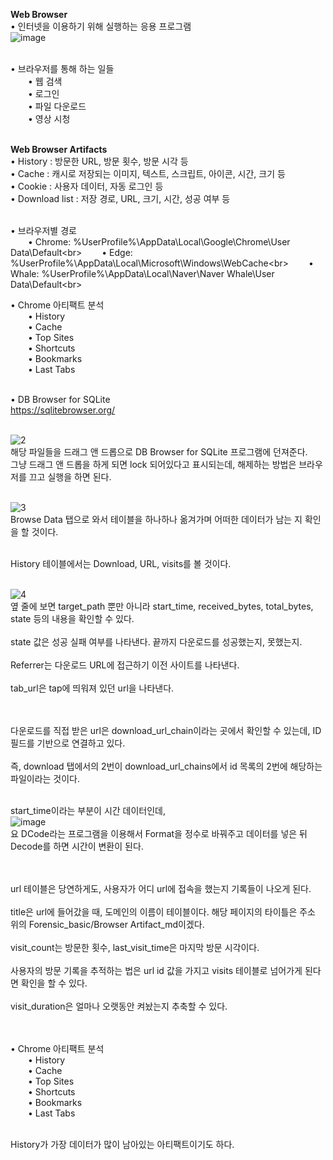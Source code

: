 **Web Browser**<br>
• 인터넷을 이용하기 위해 실행하는 응용 프로그램<br>
![image](https://github.com/user-attachments/assets/74917706-5915-4c50-b46b-f6594e52dfcb)<br><br>

• 브라우저를 통해 하는 일들<br>
  • 웹 검색<br>
  • 로그인<br>
  • 파일 다운로드<br>
  • 영상 시청<br><br>

**Web Browser Artifacts**<br>
• History : 방문한 URL, 방문 횟수, 방문 시각 등<br>
• Cache : 캐시로 저장되는 이미지, 텍스트, 스크립트, 아이콘, 시간, 크기 등<br>
• Cookie : 사용자 데이터, 자동 로그인 등<br>
• Download list : 저장 경로, URL, 크기, 시간, 성공 여부 등<br><br>

• 브라우저별 경로<br>
  • Chrome: %UserProfile%\AppData\Local\Google\Chrome\User Data\Default\<br>
  • Edge: %UserProfile%\AppData\Local\Microsoft\Windows\WebCache\<br>
  • Whale: %UserProfile%\AppData\Local\Naver\Naver Whale\User Data\Default\<br><br>

• Chrome 아티팩트 분석<br>
  • History<br>
  • Cache<br>
  • Top Sites<br>
  • Shortcuts<br>
  • Bookmarks<br>
  • Last Tabs<br><br>

• DB Browser for SQLite<br>
https://sqlitebrowser.org/<br><br>

![2](https://github.com/user-attachments/assets/a345d74b-a78a-44e5-91cb-6ed198b7046e)<br>
해당 파일들을 드래그 앤 드롭으로 DB Browser for SQLite 프로그램에 던져준다.<br>
그냥 드래그 앤 드롭을 하게 되면 lock 되어있다고 표시되는데, 해제하는 방법은 브라우저를 끄고 실행을 하면 된다.<br><br>

![3](https://github.com/user-attachments/assets/e24089e5-2e0b-42f2-a787-3a1fd5a6a997)<br>
Browse Data 탭으로 와서 테이블을 하나하나 옮겨가며 어떠한 데이터가 남는 지 확인을 할 것이다.<br><br>

History 테이블에서는 Download, URL, visits를 볼 것이다.<br><br>

![4](https://github.com/user-attachments/assets/c73222ec-4326-424a-8729-76353148cc2a)<br>
옆 줄에 보면 target_path 뿐만 아니라 start_time, received_bytes, total_bytes, state 등의 내용을 확인할 수 있다.<br><br>
state 값은 성공 실패 여부를 나타낸다. 끝까지 다운로드를 성공했는지, 못했는지.<br><br>
Referrer는 다운로드 URL에 접근하기 이전 사이트를 나타낸다.<br><br>
tab_url은 tap에 띄워져 있던 url을 나타낸다.<br><br><br>

다운로드를 직접 받은 url은 download_url_chain이라는 곳에서 확인할 수 있는데, ID 필드를 기반으로 연결하고 있다.<br><br>
즉, download 탭에서의 2번이 download_url_chains에서 id 목록의 2번에 해당하는 파일이라는 것이다.<br><br>

start_time이라는 부분이 시간 데이터인데,<br>
![image](https://github.com/user-attachments/assets/03516db2-fe08-4b06-baf3-072e33b40f3b)<br>
요 DCode라는 프로그램을 이용해서 Format을 정수로 바꿔주고 데이터를 넣은 뒤 Decode를 하면 시간이 변환이 된다.<br><br><br>

url 테이블은 당연하게도, 사용자가 어디 url에 접속을 했는지 기록들이 나오게 된다.<br><br>
title은 url에 들어갔을 때, 도메인의 이름이 테이블이다. 해당 페이지의 타이틀은 주소 위의 Forensic_basic/Browser Artifact_md이겠다.<br><br>
visit_count는 방문한 횟수, last_visit_time은 마지막 방문 시각이다.<br><br>
사용자의 방문 기록을 추적하는 법은 url id 값을 가지고 visits 테이블로 넘어가게 된다면 확인을 할 수 있다.<br><br>
visit_duration은 얼마나 오랫동안 켜놨는지 추축할 수 있다.<br><br><br>

• Chrome 아티팩트 분석<br>
  • History<br>
  • Cache<br>
  • Top Sites<br>
  • Shortcuts<br>
  • Bookmarks<br>
  • Last Tabs<br><br>

History가 가장 데이터가 많이 남아있는 아티팩트이기도 하다.














